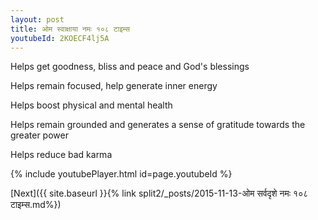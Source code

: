 ```yaml
---
layout: post
title: ओम स्वाक्षाया नमः १०८ टाइम्स
youtubeId: 2KOECF4lj5A
---
```

 
 
Helps get goodness, bliss and peace and God's blessings
 
Helps remain focused, help generate inner energy 
 
Helps boost physical and mental health 
 
Helps remain grounded and generates a sense of gratitude towards the greater power 
 
Helps reduce bad karma
 
 
 
 


{% include youtubePlayer.html id=page.youtubeId %}
 
[Next]({{ site.baseurl }}{% link  split2/_posts/2015-11-13-ओम सर्वदृशे नमः १०८ टाइम्स.md%})
 
